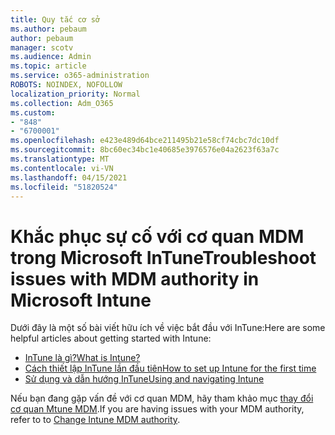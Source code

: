 ```yaml
---
title: Quy tắc cơ sở
ms.author: pebaum
author: pebaum
manager: scotv
ms.audience: Admin
ms.topic: article
ms.service: o365-administration
ROBOTS: NOINDEX, NOFOLLOW
localization_priority: Normal
ms.collection: Adm_O365
ms.custom:
- "848"
- "6700001"
ms.openlocfilehash: e423e489d64bce211495b21e58cf74cbc7dc10df
ms.sourcegitcommit: 8bc60ec34bc1e40685e3976576e04a2623f63a7c
ms.translationtype: MT
ms.contentlocale: vi-VN
ms.lasthandoff: 04/15/2021
ms.locfileid: "51820524"
---
```

# <a name="troubleshoot-issues-with-mdm-authority-in-microsoft-intune"></a><span data-ttu-id="1ce20-102">Khắc phục sự cố với cơ quan MDM trong Microsoft InTune</span><span class="sxs-lookup"><span data-stu-id="1ce20-102">Troubleshoot issues with MDM authority in Microsoft Intune</span></span>

<span data-ttu-id="1ce20-103">Dưới đây là một số bài viết hữu ích về việc bắt đầu với InTune:</span><span class="sxs-lookup"><span data-stu-id="1ce20-103">Here are some helpful articles about getting started with Intune:</span></span>

- [<span data-ttu-id="1ce20-104">InTune là gì?</span><span class="sxs-lookup"><span data-stu-id="1ce20-104">What is Intune?</span></span>](https://docs.microsoft.com/intune/what-is-intune)
- [<span data-ttu-id="1ce20-105">Cách thiết lập InTune lần đầu tiên</span><span class="sxs-lookup"><span data-stu-id="1ce20-105">How to set up Intune for the first time</span></span>](https://docs.microsoft.com/intune/setup-steps)
- [<span data-ttu-id="1ce20-106">Sử dụng và dẫn hướng InTune</span><span class="sxs-lookup"><span data-stu-id="1ce20-106">Using and navigating Intune</span></span>](https://docs.microsoft.com/intune/tutorial-walkthrough-intune-portal)

<span data-ttu-id="1ce20-107">Nếu bạn đang gặp vấn đề với cơ quan MDM, hãy tham khảo mục [thay đổi cơ quan Mtune MDM](https://docs.microsoft.com/alchemyinsights/change-mdm-authority).</span><span class="sxs-lookup"><span data-stu-id="1ce20-107">If you are having issues with your MDM authority, refer to to [Change Intune MDM authority](https://docs.microsoft.com/alchemyinsights/change-mdm-authority).</span></span>
